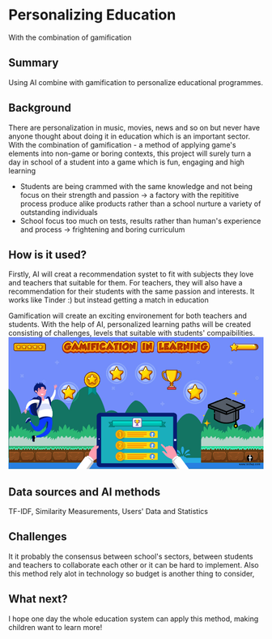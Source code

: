 # Personalizing Education

With the combination of gamification

## Summary

Using AI combine with gamification to personalize educational programmes.

## Background

There are personalization in music, movies, news and so on but never have anyone thought about doing it in education which is an important sector. With the combination of gamification - a method of applying game's elements into non-game or boring contexts, this project will surely turn a day in school of a student into a game which is fun, engaging and high learning 


* Students are being crammed with the same knowledge and not being focus on their strength and passion -> a factory with the repititive process produce alike products rather than a school nurture a variety of outstanding individuals
* School focus too much on tests, results rather than human's experience and process -> frightening and boring curriculum


## How is it used?


Firstly, AI will creat a recommendation systet to fit with subjects they love and teachers that suitable for them. For teachers, they will also have a recommendation for their students with the same passion and interests. It works like Tinder :) but instead getting a match in education

Gamification will create an exciting environement for both teachers and students. With the help of AI, personalized learning paths will be created consisting of challenges, levels that suitable with students' compaibilities.
![image of a cat](/What-is-gamification.jpg)


## Data sources and AI methods
TF-IDF, Similarity Measurements, Users' Data and Statistics


## Challenges

It it probably the consensus between school's sectors, between students and teachers to collaborate each other or it can be hard to implement. Also this method rely alot in technology so budget is another thing to consider,

## What next?

I hope one day the whole education system can apply this method, making children want to learn more!
